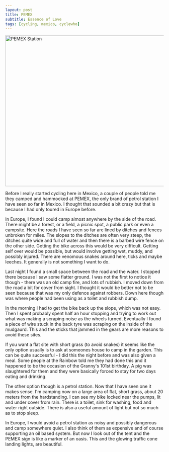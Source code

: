 ```yaml
---
layout: post
title: PEMEX
subtitle: Essence of Love
tags: [cycling, mexico, cyclewho]
---
```


<a href="http://www.flickr.com/photos/mm0hai/8387837666/" title="PEMEX"><img
src="http://farm9.staticflickr.com/8361/8387837666_ed618aa2b2_z.jpg"
width="640" height="480" alt="PEMEX Station"></a>

Before I really started cycling here in Mexico, a couple of people told me
they camped and hammocked at PEMEX, the only brand of petrol station I have
seen so far in Mexico. I thought that sounded a bit crazy but that is because
I had only toured in Europe before.

In Europe, I found I could camp almost anywhere by the side of the road. There
might be a forest, or a field, a picnic spot, a public park or even a
campsite. Here the roads I have seen so far are lined by ditches and fences
unbroken for miles. The slopes to the ditches are often very steep, the
ditches quite wide and full of water and then there is a barbed wire fence on
the other side. Getting the bike across this would be very difficult. Getting
self over would be possible, but would involve getting wet, muddy, and
possibly injured. There are venomous snakes around here, ticks and maybe
leeches. It generally is not something I want to do.

Last night I found a small space between the road and the water. I stopped
there because I saw some flatter ground. I was not the first to notice it
though - there was an old camp fire, and lots of rubbish. I moved down from
the road a bit for cover from sight. I thought it would be better not to be
seen because that was my only defence against robbers. Down here though was
where people had been using as a toilet and rubbish dump.

In the morning I had to get the bike back up the slope, which was not
easy. Then I spent probably spent half an hour stopping and trying to work out
what was making a scraping noise as the wheels turned. Eventually I found a
piece of wire stuck in the back tyre was scraping on the inside of the
mudgaurd. This and the sticks that jammed in the gears are more reasons to
avoid these sites.

If you want a flat site with short grass (to avoid snakes) it seems like the
only option usually is to ask at someones house to camp in the garden. This
can be quite successful - I did this the night before and was also given a
meal. Some people at the Rainbow told me they had done this and it happened to
be the occasion of the Granny's 101st birthday. A pig was slaughtered for them
and they were basically forced to stay for two days eating and drinking.

The other option though is a petrol station. Now that I have seen one it makes
sense. I'm camping now on a large area of flat, short grass, about 20 meters
from the hardstanding. I can see my bike locked near the pumps, lit and under
cover from rain. There is a toilet, sink for washing, food and water right
outside. There is also a useful amount of light but not so much as to stop
sleep.

In Europe, I would avoid a petrol station as noisy and possibly dangerous and
camp somewhere quiet. I also think of them as expensive and of course
supporting an oil based system. But now I look out of the tent and the PEMEX
sign is like a marker of an oasis. This and the glowing traffic cone landing
lights, are beautiful.